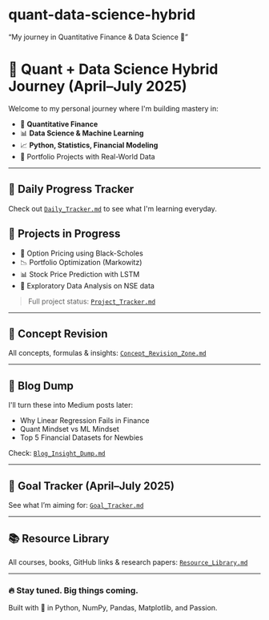 # quant-data-science-hybrid
  “My journey in Quantitative Finance & Data Science 🚀”

# 🚀 Quant + Data Science Hybrid Journey (April–July 2025)

Welcome to my personal journey where I'm building mastery in:
- 🧠 **Quantitative Finance**
- 📊 **Data Science & Machine Learning**
- 📈 **Python, Statistics, Financial Modeling**
- 💼 Portfolio Projects with Real-World Data

---

## 📅 Daily Progress Tracker
Check out [`Daily_Tracker.md`](./Daily_Tracker.md) to see what I'm learning everyday.

## 📂 Projects in Progress
- 📘 Option Pricing using Black-Scholes
- 📉 Portfolio Optimization (Markowitz)
- 📊 Stock Price Prediction with LSTM
- 🧮 Exploratory Data Analysis on NSE data

> Full project status: [`Project_Tracker.md`](./Project_Tracker.md)

---

## 🧠 Concept Revision
All concepts, formulas & insights: [`Concept_Revision_Zone.md`](./Concept_Revision_Zone.md)

---

## 📝 Blog Dump
I'll turn these into Medium posts later:
- Why Linear Regression Fails in Finance
- Quant Mindset vs ML Mindset
- Top 5 Financial Datasets for Newbies

Check: [`Blog_Insight_Dump.md`](./Blog_Insight_Dump.md)

---

## 🎯 Goal Tracker (April–July 2025)
See what I’m aiming for: [`Goal_Tracker.md`](./Goal_Tracker.md)

---

## 📚 Resource Library
All courses, books, GitHub links & research papers: [`Resource_Library.md`](./Resource_Library.md)

---

### 🔥 Stay tuned. Big things coming.  
Built with 💙 in Python, NumPy, Pandas, Matplotlib, and Passion.
